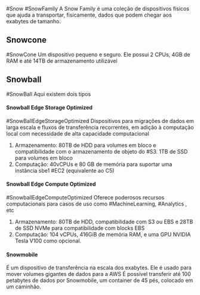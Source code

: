 #Snow #SnowFamily 
A Snow Family é uma coleção de dispositivos físicos que ajuda a transportar, fisicamente, dados que podem chegar aos exabytes de tamanho.


## Snowcone
#SnowCone
Um dispositivo pequeno e seguro. Ele possui 2 CPUs, 4GB de RAM e até 14TB de armazenamento utilizável


## Snowball
#SnowBall
Aqui existem dois tipos

#### Snowball Edge Storage Optimized
#SnowBallEdgeStorageOptimized
Dispositivos para migrações de dados em larga escala e fluxos de transferência recorrentes, em adição à computação local com necessidade de alta capacidade computacional
1. Armazenamento: 80TB de HDD para volumes em bloco e compatibilidade com o armazenamento de objeto do #S3. 1TB de SSD para volumes em bloco
2. Computação: 40vCPUs e 80 GB de memória para suportar uma instância sbe1 #EC2 (equivalente ao C5)

#### Snowball Edge Compute Optimized
#SnowballEdgeComputeOptimized
Oferece poderosos recursos computacionais para casos de uso como #MachineLearning, #Analytics , etc
1. Armazenamento: 80TB de HDD, compatibilidade com S3 ou EBS e 28TB de SSD NVMe para compatibilidade com blocks EBS
2. Computação: 104 vCPUs, 416GiB de memória RAM, e uma GPU NVIDIA Tesla V100 como opcional. 

#### Snowmobile
É um dispositivo de transferência na escala dos exabytes. Ele é usado para mover volumes gigantes de dados para a AWS
É possível transferir até 100 petabytes de dados por Snowmobile, um container de 45 pés, colocado em um caminhão. 